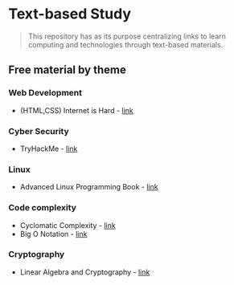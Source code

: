 # Text-based Study
> This repository has as its purpose centralizing links to learn computing and technologies through text-based materials.


## Free material by theme

### Web Development

- (HTML,CSS) Internet is Hard - [link](https://www.internetingishard.com/)

### Cyber Security

- TryHackMe - [link](https://tryhackme.com/paths)

### Linux

- Advanced Linux Programming Book - [link](https://mentorembedded.github.io/advancedlinuxprogramming/alp-folder/)

### Code complexity

- Cyclomatic Complexity - [link](https://en.wikipedia.org/wiki/Cyclomatic_complexity)
- Big O Notation - [link](https://vitorsalmeida.com/blog/ptBR/big-o-notation)

### Cryptography

- Linear Algebra and Cryptography - [link](http://i-rep.emu.edu.tr:8080/xmlui/bitstream/handle/11129/1420/ElfadelAjaeb.pdf?sequence=1#:~:text=Cryptography%20is%20one%20of%20the,and%20security%20of%20this%20information.)
